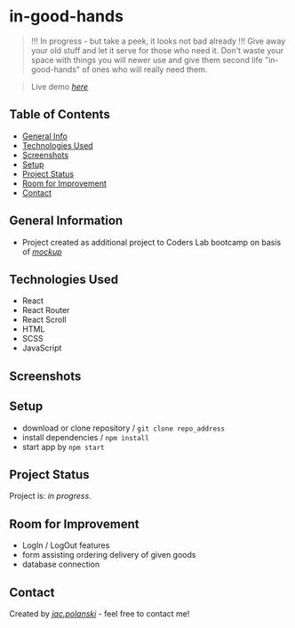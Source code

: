 
# in-good-hands
> !!! In progress - but take a peek, it looks not bad already !!!
> Give away your old stuff and let it serve for those who need it. Don't waste your space with things you will newer use and give them second life "in-good-hands" of ones who will really need them.

> Live demo [_here_](https://in-good-hands.vercel.app/)

## Table of Contents
* [General Info](#general-information)
* [Technologies Used](#technologies-used)
* [Screenshots](#screenshots)
* [Setup](#setup)
* [Project Status](#project-status)
* [Room for Improvement](#room-for-improvement)
* [Contact](#contact)



## General Information
- Project created as additional project to Coders Lab bootcamp on basis of [_mockup_](https://xd.adobe.com/spec/f11fc670-7af2-4502-4013-c1f66f8d3332-872e/grid/)


## Technologies Used
- React
- React Router
- React Scroll
- HTML
- SCSS
- JavaScript


## Screenshots

[//]: # (![1]&#40;./screenshots/1.png&#41;)


## Setup
- download or clone repository / `git clone repo_address`
- install dependencies / `npm install`
- start app by `npm start`


## Project Status
Project is: _in progress_.

[//]: # (Assumed learning task completed.)


## Room for Improvement
- LogIn / LogOut features
- form assisting ordering delivery of given goods
- database connection

## Contact
Created by [_jac.polanski_](https://www.linkedin.com/in/polanski-jacek/) - feel free to contact me!
